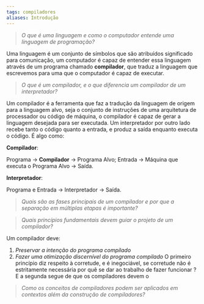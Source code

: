 ```yaml
---
tags: compiladores
aliases: Introdução
---
```

>  *O que é uma linguagem e como o computador entende uma linguagem de programação?*

Uma linguagem é um conjunto de símbolos que são atribuídos significado para comunicação, um computador é capaz de entender essa linguagem através de um programa chamado **compilador**, que traduz a linguagem que escrevemos para uma que o computador é capaz de executar.
 
> *O que é um compilador, e o que diferencia um compilador de um interpretador?*

Um compilador é a ferramenta que faz a tradução da linguagem de origem para a linguagem alvo, seja o conjunto de instruções de uma arquitetura de processador ou código de máquina, o compilador é capaz de gerar a linguagem desejada para ser executada. Um interpretador por outro lado recebe tanto o código quanto a entrada, e produz a saída enquanto executa o código. É algo como:

**Compilador**:

Programa $\rightarrow$ **Compilador** $\rightarrow$ Programa Alvo;
Entrada $\rightarrow$ Máquina que executa o Programa Alvo $\rightarrow$ Saída.

**Interpretador**:

Programa e Entrada $\rightarrow$  Interpretador $\rightarrow$ Saída.
 
> *Quais são as fases principais de um compilador e por que a separação em múltiplas etapas é importante?*


>  *Quais princípios fundamentais devem guiar o projeto de um compilador?*

Um compilador deve:
1. *Preservar a intenção do programa compilado* 
2. *Fazer uma otimização discernível do programa compilado*
O primeiro princípio diz respeito à corretude, e é inegociável, se corretude não é estritamente necessária por quê se dar ao trabalho de fazer funcionar ?
E a segunda segue de que os compiladores devem o

 
> *Como os conceitos de compiladores podem ser aplicados em contextos além da construção de compiladores?*

